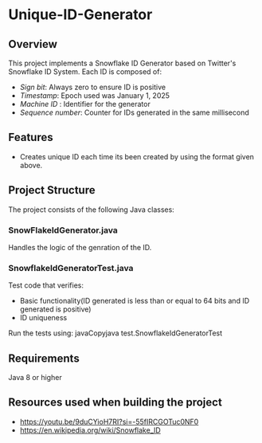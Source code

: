 # Unique-ID-Generator
## Overview
This project implements a Snowflake ID Generator based on Twitter's Snowflake ID System. Each ID is composed of:

- *Sign bit*: Always zero to ensure ID is positive
- *Timestamp*: Epoch used was January 1, 2025
- *Machine ID* : Identifier for the generator 
- *Sequence number*: Counter for IDs generated in the same millisecond

## Features
- Creates unique ID each time its been created by using the format given above.

## Project Structure
The project consists of the following Java classes:

### SnowFlakeIdGenerator.java
Handles the logic of the genration of the ID.

### SnowflakeIdGeneratorTest.java
Test code that verifies:
- Basic functionality(ID generated is less than or equal to 64 bits and ID generated is positive)
- ID uniqueness

Run the tests using:
 javaCopyjava test.SnowflakeIdGeneratorTest

## Requirements
Java 8 or higher

## Resources used when building the project
- https://youtu.be/9duCYioH7RI?si=-55fIRCGOTuc0NF0
- https://en.wikipedia.org/wiki/Snowflake_ID
